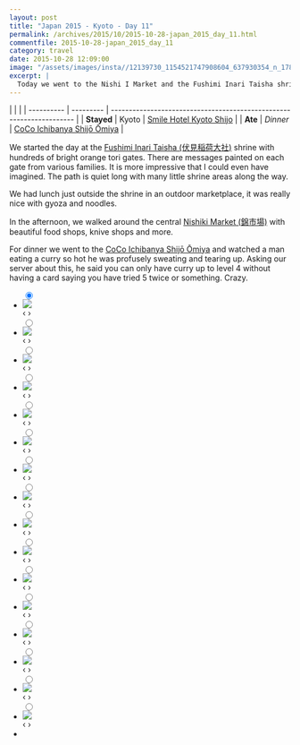 ```yaml
---
layout: post
title: "Japan 2015 - Kyoto - Day 11"
permalink: /archives/2015/10/2015-10-28-japan_2015_day_11.html
commentfile: 2015-10-28-japan_2015_day_11
category: travel
date: 2015-10-28 12:09:00
image: "/assets/images/insta//12139730_1154521747908604_637930354_n_17845028107047535.jpg"
excerpt: |
  Today we went to the Nishi I Market and the Fushimi Inari Taisha shrine with hundreds of Tori Gates.
---
```


|            |           |
| ---------- | --------- | -------------------------------------------------------------------- |
| **Stayed** | Kyoto     | [Smile Hotel Kyoto Shijo](https://maps.app.goo.gl/pjVHpfHsrZjjza9B9) |
| **Ate**    | _Dinner_  |  [CoCo Ichibanya Shijō Ōmiya](https://maps.app.goo.gl/3BiRNUz2yTu6A6Si9)                                                             |

We started the day at the [Fushimi Inari Taisha (伏見稲荷大社)](https://maps.app.goo.gl/LfHjaS9FEZcFDUfW9) shrine with hundreds of bright orange tori gates. There are messages painted on each gate from various families.  It is more impressive that I could even have imagined. The path is quiet long with many little shrine areas along the way.

We had lunch just outside the shrine in an outdoor marketplace, it was really nice with gyoza and noodles.

In the afternoon, we walked around the central [Nishiki Market (錦市場)](https://maps.app.goo.gl/6ZNB8YdXCXowVTvm9) with beautiful food shops, knive shops and more.

For dinner we went to the [CoCo Ichibanya Shijō Ōmiya](https://maps.app.goo.gl/mCXxcBhEU2XxmTMw6) and watched a man eating a curry so hot he was profusely sweating and tearing up.  Asking our server about this, he said you can only have curry up to level 4 without having a card saying you have tried 5 twice or something.  Crazy.



<ul class="slides">
    <input type="radio" name="radio-btn" id="img-1" checked="checked" />
    <li class="slide-container">
        <div class="slide">
          <a href="/assets/images/insta//12080474_976105769099143_1258242638_n_17845028134047535.jpg"><img src="/assets/images/insta//12080474_976105769099143_1258242638_n_17845028134047535.jpg" /></a>
        </div>			
    	<div class="nav">
      	     <label for="img-16" class="prev">&#x2039;</label>
      	     <label for="img-2" class="next">&#x203a;</label>
    	 </div>
    </li>    <input type="radio" name="radio-btn" id="img-2"  />
    <li class="slide-container">
        <div class="slide">
          <a href="/assets/images/insta//12145388_648267945275698_728914200_n_17845028146047535.jpg"><img src="/assets/images/insta//12145388_648267945275698_728914200_n_17845028146047535.jpg" /></a>
        </div>			
    	<div class="nav">
      	     <label for="img-1" class="prev">&#x2039;</label>
      	     <label for="img-3" class="next">&#x203a;</label>
    	 </div>
    </li>    <input type="radio" name="radio-btn" id="img-3"  />
    <li class="slide-container">
        <div class="slide">
          <a href="/assets/images/insta//12144296_548232568675079_915811541_n_17845028158047535.jpg"><img src="/assets/images/insta//12144296_548232568675079_915811541_n_17845028158047535.jpg" /></a>
        </div>			
    	<div class="nav">
      	     <label for="img-2" class="prev">&#x2039;</label>
      	     <label for="img-4" class="next">&#x203a;</label>
    	 </div>
    </li>    <input type="radio" name="radio-btn" id="img-4"  />
    <li class="slide-container">
        <div class="slide">
          <a href="/assets/images/insta//10424617_1641493319466797_895771687_n_17845028170047535.jpg"><img src="/assets/images/insta//10424617_1641493319466797_895771687_n_17845028170047535.jpg" /></a>
        </div>			
    	<div class="nav">
      	     <label for="img-3" class="prev">&#x2039;</label>
      	     <label for="img-5" class="next">&#x203a;</label>
    	 </div>
    </li>    <input type="radio" name="radio-btn" id="img-5"  />
    <li class="slide-container">
        <div class="slide">
          <a href="/assets/images/insta//12120306_1008956022502727_1483162582_n_17845028182047535.jpg"><img src="/assets/images/insta//12120306_1008956022502727_1483162582_n_17845028182047535.jpg" /></a>
        </div>			
    	<div class="nav">
      	     <label for="img-4" class="prev">&#x2039;</label>
      	     <label for="img-6" class="next">&#x203a;</label>
    	 </div>
    </li>    <input type="radio" name="radio-btn" id="img-6"  />
    <li class="slide-container">
        <div class="slide">
          <a href="/assets/images/insta//12132916_424038077800926_760396038_n_17845028197047535.jpg"><img src="/assets/images/insta//12132916_424038077800926_760396038_n_17845028197047535.jpg" /></a>
        </div>			
    	<div class="nav">
      	     <label for="img-5" class="prev">&#x2039;</label>
      	     <label for="img-7" class="next">&#x203a;</label>
    	 </div>
    </li>    <input type="radio" name="radio-btn" id="img-7"  />
    <li class="slide-container">
        <div class="slide">
          <a href="/assets/images/insta//12105061_1552068935013870_335847827_n_17845028218047535.jpg"><img src="/assets/images/insta//12105061_1552068935013870_335847827_n_17845028218047535.jpg" /></a>
        </div>			
    	<div class="nav">
      	     <label for="img-6" class="prev">&#x2039;</label>
      	     <label for="img-8" class="next">&#x203a;</label>
    	 </div>
    </li>    <input type="radio" name="radio-btn" id="img-8"  />
    <li class="slide-container">
        <div class="slide">
          <a href="/assets/images/insta//12142436_1097434693615034_201430253_n_17845028227047535.jpg"><img src="/assets/images/insta//12142436_1097434693615034_201430253_n_17845028227047535.jpg" /></a>
        </div>			
    	<div class="nav">
      	     <label for="img-7" class="prev">&#x2039;</label>
      	     <label for="img-9" class="next">&#x203a;</label>
    	 </div>
    </li>    <input type="radio" name="radio-btn" id="img-9"  />
    <li class="slide-container">
        <div class="slide">
          <a href="/assets/images/insta//12063180_524209147732631_1890203424_n_17845028239047535.jpg"><img src="/assets/images/insta//12063180_524209147732631_1890203424_n_17845028239047535.jpg" /></a>
        </div>			
    	<div class="nav">
      	     <label for="img-8" class="prev">&#x2039;</label>
      	     <label for="img-10" class="next">&#x203a;</label>
    	 </div>
    </li>    <input type="radio" name="radio-btn" id="img-10"  />
    <li class="slide-container">
        <div class="slide">
          <a href="/assets/images/insta//12145017_1486392271662035_1377428922_n_17845028260047535.jpg"><img src="/assets/images/insta//12145017_1486392271662035_1377428922_n_17845028260047535.jpg" /></a>
        </div>			
    	<div class="nav">
      	     <label for="img-9" class="prev">&#x2039;</label>
      	     <label for="img-11" class="next">&#x203a;</label>
    	 </div>
    </li>    <input type="radio" name="radio-btn" id="img-11"  />
    <li class="slide-container">
        <div class="slide">
          <a href="/assets/images/insta//12070980_587625358042769_699224231_n_17845028092047535.jpg"><img src="/assets/images/insta//12070980_587625358042769_699224231_n_17845028092047535.jpg" /></a>
        </div>			
    	<div class="nav">
      	     <label for="img-10" class="prev">&#x2039;</label>
      	     <label for="img-12" class="next">&#x203a;</label>
    	 </div>
    </li>    <input type="radio" name="radio-btn" id="img-12"  />
    <li class="slide-container">
        <div class="slide">
          <a href="/assets/images/insta//12145065_785162134922656_213847727_n_17845029256047535.jpg"><img src="/assets/images/insta//12145065_785162134922656_213847727_n_17845029256047535.jpg" /></a>
        </div>			
    	<div class="nav">
      	     <label for="img-11" class="prev">&#x2039;</label>
      	     <label for="img-13" class="next">&#x203a;</label>
    	 </div>
    </li>    <input type="radio" name="radio-btn" id="img-13"  />
    <li class="slide-container">
        <div class="slide">
          <a href="/assets/images/insta//12132945_552375598247872_1049472589_n_17845029271047535.jpg"><img src="/assets/images/insta//12132945_552375598247872_1049472589_n_17845029271047535.jpg" /></a>
        </div>			
    	<div class="nav">
      	     <label for="img-12" class="prev">&#x2039;</label>
      	     <label for="img-14" class="next">&#x203a;</label>
    	 </div>
    </li>    <input type="radio" name="radio-btn" id="img-14"  />
    <li class="slide-container">
        <div class="slide">
          <a href="/assets/images/insta//12139730_1154521747908604_637930354_n_17845028107047535.jpg"><img src="/assets/images/insta//12139730_1154521747908604_637930354_n_17845028107047535.jpg" /></a>
        </div>			
    	<div class="nav">
      	     <label for="img-13" class="prev">&#x2039;</label>
      	     <label for="img-15" class="next">&#x203a;</label>
    	 </div>
    </li>    <input type="radio" name="radio-btn" id="img-15"  />
    <li class="slide-container">
        <div class="slide">
          <a href="/assets/images/insta//11849323_1648016755476722_2091702897_n_17845084990047535.jpg"><img src="/assets/images/insta//11849323_1648016755476722_2091702897_n_17845084990047535.jpg" /></a>
        </div>			
    	<div class="nav">
      	     <label for="img-14" class="prev">&#x2039;</label>
      	     <label for="img-16" class="next">&#x203a;</label>
    	 </div>
    </li>
    <input type="radio" name="radio-btn" id="img-16" />
    <li class="slide-container">
        <div class="slide">
          <a href="/assets/images/insta//12080612_1669370563306574_1349333927_n_17845028122047535.jpg"><img src="/assets/images/insta//12080612_1669370563306574_1349333927_n_17845028122047535.jpg" /></a>
        </div>
    	<div class="nav">
      	     <label for="img-15" class="prev">&#x2039;</label>
      	     <label for="img-1" class="next">&#x203a;</label>
    	 </div>
    </li>
  <li class="nav-dots">
      <label for="img-1" class="nav-dot" id="img-dot-1"></label>
      <label for="img-2" class="nav-dot" id="img-dot-2"></label>
      <label for="img-3" class="nav-dot" id="img-dot-3"></label>
      <label for="img-4" class="nav-dot" id="img-dot-4"></label>
      <label for="img-5" class="nav-dot" id="img-dot-5"></label>
      <label for="img-6" class="nav-dot" id="img-dot-6"></label>
      <label for="img-7" class="nav-dot" id="img-dot-7"></label>
      <label for="img-8" class="nav-dot" id="img-dot-8"></label>
      <label for="img-9" class="nav-dot" id="img-dot-9"></label>
      <label for="img-10" class="nav-dot" id="img-dot-10"></label>
      <label for="img-11" class="nav-dot" id="img-dot-11"></label>
      <label for="img-12" class="nav-dot" id="img-dot-12"></label>
      <label for="img-13" class="nav-dot" id="img-dot-13"></label>
      <label for="img-14" class="nav-dot" id="img-dot-14"></label>
      <label for="img-15" class="nav-dot" id="img-dot-15"></label>
      <label for="img-16" class="nav-dot" id="img-dot-16"></label>
  </li>
</ul>
             